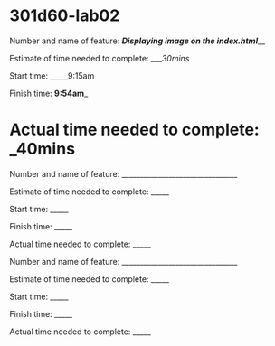 # 301d60-lab02
Number and name of feature: _______________Displaying image on the index.html_________________

Estimate of time needed to complete: ____30mins_

Start time: _____9:15am

Finish time: __9:54am___

Actual time needed to complete: ___40mins__
=============================================================================================================================


Number and name of feature: ________________________________

Estimate of time needed to complete: _____

Start time: _____

Finish time: _____

Actual time needed to complete: _____


Number and name of feature: ________________________________

Estimate of time needed to complete: _____

Start time: _____

Finish time: _____

Actual time needed to complete: _____